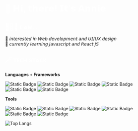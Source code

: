 # <span style="color:white">👋 𝗛𝗶, 𝘁𝗵𝗲𝗿𝗲! 𝗜𝘁'𝘀 𝗔𝗻𝗻𝗶𝗲</span>

## <span style="color:white">👩🏻‍💻 ɪ ᴀᴍ..</span>
👀 𝘪𝘯𝘵𝘦𝘳𝘦𝘴𝘵𝘦𝘥 𝘪𝘯 𝘞𝘦𝘣 𝘥𝘦𝘷𝘦𝘭𝘰𝘱𝘮𝘦𝘯𝘵 𝘢𝘯𝘥 𝘜𝘐/𝘜𝘟 𝘥𝘦𝘴𝘪𝘨𝘯<br>
🌱 𝘤𝘶𝘳𝘳𝘦𝘯𝘵𝘭𝘺 𝘭𝘦𝘢𝘳𝘯𝘪𝘯𝘨 𝘑𝘢𝘷𝘢𝘴𝘤𝘳𝘪𝘱𝘵 𝘢𝘯𝘥 𝘙𝘦𝘢𝘤𝘵 𝘑𝘚

## <span style="color:white"> 🪄 ᴛᴇᴄʜ sᴛᴀᴄᴋ</span>

**Languages + Frameworks**

![Static Badge](https://img.shields.io/badge/HTML5-E34F26?style=for-the-badge&logo=html5&logoColor=white)
![Static Badge](https://img.shields.io/badge/css3-1572B6?style=for-the-badge&logo=css3&logoColor=white)
![Static Badge](https://img.shields.io/badge/javascript-%23F7DF1E?style=for-the-badge&logo=javascript&logoColor=black)
![Static Badge](https://img.shields.io/badge/bootstrap-%237952B3?style=for-the-badge&logo=bootstrap&logoColor=white)
![Static Badge](https://img.shields.io/badge/sass-%23CC6699?style=for-the-badge&logo=sass&logoColor=white)
![Static Badge](https://img.shields.io/badge/react-%2361DAFB?style=for-the-badge&logo=react&logoColor=black)

**Tools**

![Static Badge](https://img.shields.io/badge/VS%20Code-%23007ACC?style=for-the-badge&logo=visualstudiocode&logoColor=white)
![Static Badge](https://img.shields.io/badge/git-%23EF5C55?style=for-the-badge&logo=git&logoColor=white)
![Static Badge](https://img.shields.io/badge/github-white?style=for-the-badge&logo=github&logoColor=black)
![Static Badge](https://img.shields.io/badge/figma-%23BA478F?style=for-the-badge&logo=figma&logoColor=white)
![Static Badge](https://img.shields.io/badge/adobe%20photoshop-%2383B81A?style=for-the-badge&logo=adobephotoshop&logoColor=white)
![Static Badge](https://img.shields.io/badge/adobe%20illustrator-%23FF9A00?style=for-the-badge&logo=adobeillustrator&logoColor=white)

![Top Langs](https://github-readme-stats.vercel.app/api/top-langs/?username=anniekang-dev&hide_progress=true)
